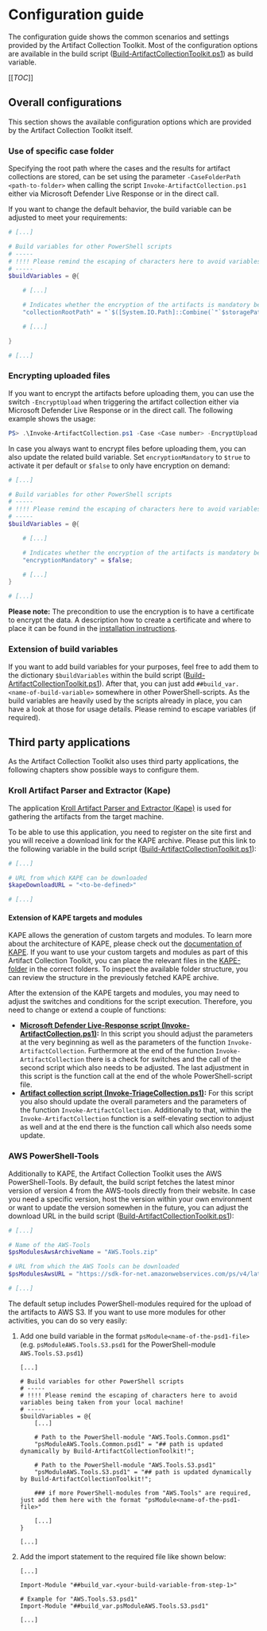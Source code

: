 # Configuration guide
The configuration guide shows the common scenarios and settings provided by the Artifact Collection Toolkit. Most of the configuration options are available in the build script ([Build-ArtifactCollectionToolkit.ps1](/Build-ArtifactCollectionToolkit.ps1)) as build variable.

[[_TOC_]]

## Overall configurations
This section shows the available configuration options which are provided by the Artifact Collection Toolkit itself.

### Use of specific case folder
Specifying the root path where the cases and the results for artifact collections are stored, can be set using the parameter `-CaseFolderPath <path-to-folder>` when calling the script `Invoke-ArtifactCollection.ps1` either via Microsoft Defender Live Response or in the direct call.

If you want to change the default behavior, the build variable can be adjusted to meet your requirements:

```PowerShell
# [...]

# Build variables for other PowerShell scripts
# -----
# !!!! Please remind the escaping of characters here to avoid variables being taken from your local machine!
# -----
$buildVariables = @{

    # [...]

    # Indicates whether the encryption of the artifacts is mandatory before uploading or not
    "collectionRootPath" = "`$([System.IO.Path]::Combine(`"`$storagePath`", `"Collection`"))";

    # [...]

}

# [...]
```

### Encrypting uploaded files
If you want to encrypt the artifacts before uploading them, you can use the switch `-EncryptUpload` when triggering the artifact collection either via Microsoft Defender Live Response or in the direct call. The following example shows the usage:
```PowerShell
PS> .\Invoke-ArtifactCollection.ps1 -Case <Case number> -EncryptUpload
```

In case you always want to encrypt files before uploading them, you can also update the related build variable. Set `encryptionMandatory` to `$true` to activate it per default or `$false` to only have encryption on demand:
```PowerShell
# [...]

# Build variables for other PowerShell scripts
# -----
# !!!! Please remind the escaping of characters here to avoid variables being taken from your local machine!
# -----
$buildVariables = @{

    # [...]

    # Indicates whether the encryption of the artifacts is mandatory before uploading or not
    "encryptionMandatory" = $false; 

    # [...]
}

# [...]
```
**Please note:** The precondition to use the encryption is to have a certificate to encrypt the data. A description how to create a certificate and where to place it can be found in the [installation instructions](/docs/setup.md).

### Extension of build variables
If you want to add build variables for your purposes, feel free to add them to the dictionary `$buildVariables` within the build script ([Build-ArtifactCollectionToolkit.ps1](/Build-ArtifactCollectionToolkit.ps1)). After that, you can just add `##build_var.<name-of-build-variable>` somewhere in other PowerShell-scripts. As the build variables are heavily used by the scripts already in place, you can have a look at those for usage details. Please remind to escape variables (if required).

## Third party applications
As the Artifact Collection Toolkit also uses third party applications, the following chapters show possible ways to configure them.

### Kroll Artifact Parser and Extractor (Kape)
The application [Kroll Artifact Parser and Extractor (Kape)](https://www.kroll.com/en/services/cyber-risk/incident-response-litigation-support/kroll-artifact-parser-extractor-kape) is used for gathering the artifacts from the target machine. 

To be able to use this application, you need to register on the site first and you will receive a download link for the KAPE archive. Please put this link to the following variable in the build script ([Build-ArtifactCollectionToolkit.ps1](/Build-ArtifactCollectionToolkit.ps1)):

```PowerShell
# [...]

# URL from which KAPE can be downloaded
$kapeDownloadURL = "<to-be-defined>"

# [...]
```

#### Extension of KAPE targets and modules
KAPE allows the generation of custom targets and modules. To learn more about the architecture of KAPE, please check out the [documentation of KAPE](https://ericzimmerman.github.io/KapeDocs/). If you want to use your custom targets and modules as part of this Artifact Collection Toolkit, you can place the relevant files in the [KAPE-folder](/artifact-collection-toolkit/KAPE/) in the correct folders. To inspect the available folder structure, you can review the structure in the previously fetched KAPE archive.

After the extension of the KAPE targets and modules, you may need to adjust the switches and conditions for the script execution. Therefore, you need to change or extend a couple of functions:

* **[Microsoft Defender Live-Response script (Invoke-ArtifactCollection.ps1)](/Invoke-ArtifactCollection.ps1):** In this script you should adjust the parameters at the very beginning as well as the parameters of the function `Invoke-ArtifactCollection`. Furthermore at the end of the function `Invoke-ArtifactCollection` there is a check for switches and the call of the second script which also needs to be adjusted. The last adjustment in this script is the function call at the end of the whole PowerShell-script file.
* **[Artifact collection script (Invoke-TriageCollection.ps1)](/artifact-collection-toolkit/Invoke-ArtifactCollection.ps1):** For this script you also should update the overall parameters and the parameters of the function `Invoke-ArtifactCollection`. Additionally to that, within the `Invoke-ArtifactCollection` function is a self-elevating section to adjust as well and at the end there is the function call which also needs some update.

### AWS PowerShell-Tools
Additionally to KAPE, the Artifact Collection Toolkit uses the AWS PowerShell-Tools. By default, the build script fetches the latest minor version of version 4 from the AWS-tools directly from their website. In case you need a specific version, host the version within your own environment or want to update the version somewhen in the future, you can adjust the download URL in the build script ([Build-ArtifactCollectionToolkit.ps1](/Build-ArtifactCollectionToolkit.ps1)):

```PowerShell
# [...]

# Name of the AWS-Tools
$psModulesAwsArchiveName = "AWS.Tools.zip"

# URL from which the AWS Tools can be downloaded
$psModulesAwsURL = "https://sdk-for-net.amazonwebservices.com/ps/v4/latest/$psModulesAwsArchiveName"

# [...]
```

The default setup includes PowerShell-modules required for the upload of the artifacts to AWS S3. If you want to use more modules for other activities, you can do so very easily:

1. Add one build variable in the format `psModule<name-of-the-psd1-file>` (e.g. `psModuleAWS.Tools.S3.psd1` for the PowerShell-module `AWS.Tools.S3.psd1`)
    ```
    [...]

    # Build variables for other PowerShell scripts
    # -----
    # !!!! Please remind the escaping of characters here to avoid variables being taken from your local machine!
    # -----
    $buildVariables = @{
        [...]

        # Path to the PowerShell-module "AWS.Tools.Common.psd1"
        "psModuleAWS.Tools.Common.psd1" = "## path is updated dynamically by Build-ArtifactCollectionToolkit!";

        # Path to the PowerShell-module "AWS.Tools.S3.psd1"
        "psModuleAWS.Tools.S3.psd1" = "## path is updated dynamically by Build-ArtifactCollectionToolkit!";

        ### if more PowerShell-modules from "AWS.Tools" are required, just add them here with the format "psModule<name-of-the-psd1-file>"

        [...]
    }

    [...]
    ```
1. Add the import statement to the required file like shown below:
    ```
    [...]

    Import-Module "##build_var.<your-build-variable-from-step-1>"
    
    # Example for "AWS.Tools.S3.psd1"
    Import-Module "##build_var.psModuleAWS.Tools.S3.psd1"

    [...]
    ```
